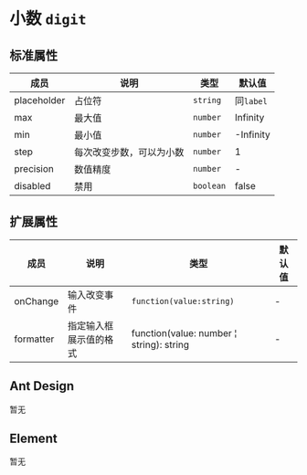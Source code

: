 # 小数 `digit`

## 标准属性

| 成员 | 说明 | 类型 | 默认值 |
| --- | --- | --- | --- |
| placeholder | 占位符 | `string` | 同`label` |
| max | 最大值 | `number` | Infinity |
| min | 最小值 | `number` | -Infinity |
| step | 每次改变步数，可以为小数 | `number` | 1 |
| precision | 数值精度 | `number` | - |
| disabled | 禁用 | `boolean` | false |

## 扩展属性

| 成员 | 说明 | 类型 | 默认值 |
| --- | --- | --- | --- |
| onChange | 输入改变事件 | `function(value:string)` | - |
| formatter | 指定输入框展示值的格式 | function(value: number &brvbar; string): string | - |

## Ant Design

暂无

## Element

暂无